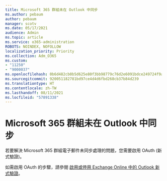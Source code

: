 ```yaml
---
title: Microsoft 365 群組未在 Outlook 中同步
ms.author: pebaum
author: pebaum
manager: scotv
ms.date: 05/17/2021
audience: Admin
ms.topic: article
ms.service: o365-administration
ROBOTS: NOINDEX, NOFOLLOW
localization_priority: Priority
ms.collection: Adm_O365
ms.custom:
- "11250"
- "9000037"
ms.openlocfilehash: 0b6d482cb0b5d625e80f3bb98779c76d2e6091bdce249724f9a36bf6192672b1
ms.sourcegitcommit: 920051182781bd97ce4d4d6fbd268cb37b84d239
ms.translationtype: HT
ms.contentlocale: zh-TW
ms.lasthandoff: 08/11/2021
ms.locfileid: "57891338"
---
```

# <a name="microsoft-365-groups-not-synching-in-outlook"></a>Microsoft 365 群組未在 Outlook 中同步

若要解決 Microsoft 365 群組電子郵件未同步處理的問題，您需要啟用 OAuth (新式驗證)。 

如需啟用 OAuth 的步驟，請參閱 [啟用或停用 Exchange Online 中的 Outlook 新式驗證](https://docs.microsoft.com/exchange/clients-and-mobile-in-exchange-online/enable-or-disable-modern-authentication-in-exchange-online)。